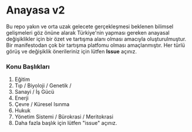 # Anayasa v2
Bu repo yakın ve orta uzak gelecete gerçekleşmesi beklenen bilimsel gelişmeleri göz önüne alarak Türkiye'nin yapması gereken anayasal değişiklikler için bir özet ve tartışma alanı olması amacıyla oluşturulmuştur. Bir manifestodan çok bir tartışma platfomu olması amaçlanmıştır. Her türlü görüş ve değişiklik önerileriniz için lütfen **Issue** açınız.

### Konu Başlıkları

1. Eğitim
2. Tıp / Biyoloji / Genetik / 
3. Sanayi / İş Gücü
4. Enerji
5. Çevre / Küresel Isınma
6. Hukuk
7. Yönetim Sistemi / Bürokrasi / Meritokrasi
8. Daha fazla başlık için lütfen "issue" açınız.
